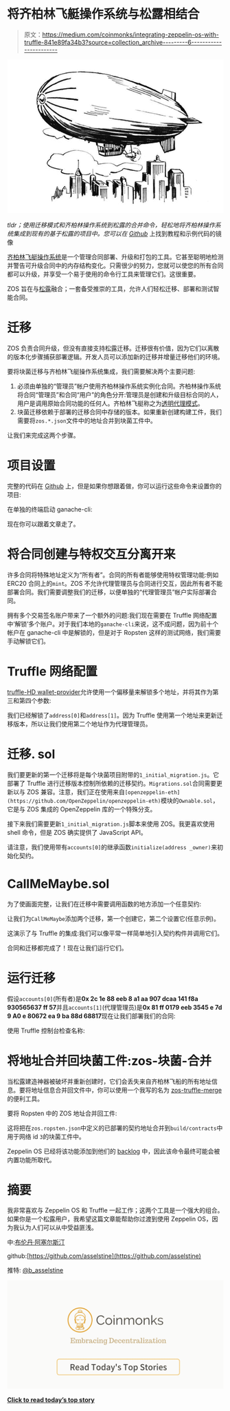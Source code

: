 # 将齐柏林飞艇操作系统与松露相结合

> 原文：<https://medium.com/coinmonks/integrating-zeppelin-os-with-truffle-841e89fa34b3?source=collection_archive---------6----------------------->

![](img/f5dfd3eb68684f6e23bbcc7d6006d1bb.png)

*tldr；使用迁移模式和齐柏林操作系统到松露的合并命令，轻松地将齐柏林操作系统集成到现有的基于松露的项目中。您可以在* [*Github*](https://github.com/asselstine/zos-truffle-migrations-tutorial) 上找到教程和示例代码的镜像

[齐柏林飞艇操作系统](https://zeppelinos.org/)是一个管理合同部署、升级和打包的工具。它甚至聪明地检测并警告可升级合同中的内存结构变化。只需很少的努力，您就可以使您的所有合同都可以升级，并享受一个易于使用的命令行工具来管理它们。这很重要。

ZOS 旨在与[松露](https://truffleframework.com/)融合；一套备受推崇的工具，允许人们轻松迁移、部署和测试智能合同。

# 迁移

ZOS 负责合同升级，但没有直接支持松露迁移。迁移很有价值，因为它们以离散的版本化步骤捕获部署逻辑。开发人员可以添加新的迁移并增量迁移他们的环境。

要将块菌迁移与齐柏林飞艇操作系统集成，我们需要解决两个主要问题:

1.  必须由单独的“管理员”帐户使用齐柏林操作系统实例化合同。齐柏林操作系统将合同“管理员”和合同“用户”的角色分开:管理员是创建和升级目标合同的人，用户是调用原始合同功能的任何人。齐柏林飞艇称之为[透明代理模式](https://blog.zeppelinos.org/the-transparent-proxy-pattern/)。
2.  块菌迁移依赖于部署的迁移合同中存储的版本。如果重新创建构建工件，我们需要将`zos.*.json`文件中的地址合并到块菌工件中。

让我们来完成这两个步骤。

# 项目设置

完整的代码在 [Github](https://github.com/asselstine/zos-truffle-migrations-tutorial) 上，但是如果你想跟着做，你可以运行这些命令来设置你的项目:

在单独的终端启动 ganache-cli:

现在你可以跟着文章走了。

# 将合同创建与特权交互分离开来

许多合同将特殊地址定义为“所有者”。合同的所有者能够使用特权管理功能:例如 ERC20 合同上的`mint`。ZOS 不允许代理管理员与合同进行交互，因此所有者不能部署合同。我们需要调整我们的迁移，以便单独的“代理管理员”帐户实际部署合同。

拥有多个交易签名账户带来了一个额外的问题:我们现在需要在 Truffle 网络配置中‘解锁’多个账户。对于我们本地的`ganache-cli`来说，这不成问题，因为前十个帐户在 ganache-cli 中是解锁的，但是对于 Ropsten 这样的测试网络，我们需要手动解锁它们。

# Truffle 网络配置

[truffle-HD wallet-provider](https://github.com/trufflesuite/truffle-hdwallet-provider)允许使用一个偏移量来解锁多个地址，并将其作为第三和第四个参数:

我们已经解锁了`address[0]`和`address[1]`。因为 Truffle 使用第一个地址来更新迁移版本，所以让我们使用第二个地址作为代理管理员。

# 迁移. sol

我们要更新的第一个迁移将是每个块菌项目附带的`1_initial_migration.js`。它部署了 Truffle 进行迁移版本控制所依赖的迁移契约。`Migrations.sol`合同需要更新以与 ZOS 兼容。注意，我们正在使用来自`[openzeppelin-eth](https://github.com/OpenZeppelin/openzeppelin-eth)`模块的`Ownable.sol`，它是与 ZOS 集成的 OpenZeppelin 库的一个特殊分支。

接下来我们需要更新`1_initial_migration.js`脚本来使用 ZOS。我更喜欢使用 shell 命令，但是 ZOS 确实提供了 JavaScript API。

请注意，我们使用带有`accounts[0]`的继承函数`initialize(address _owner)`来初始化契约。

# CallMeMaybe.sol

为了使画面完整，让我们在迁移中需要调用函数的地方添加一个任意契约:

让我们为`CallMeMaybe`添加两个迁移，第一个创建它，第二个设置它(任意示例)。

这演示了与 Truffle 的集成:我们可以像平常一样简单地引入契约构件并调用它们。

合同和迁移都完成了！现在让我们运行它们。

# 运行迁移

假设`accounts[0]`(所有者)是**0x 2c 1e 88 eeb 8 a1 aa 907 dcaa 141 f8a 930565637 ff 57**并且`accounts[1]`(代理管理员)是**0x 81 ff 0179 eeb 3545 e 7d 9 A0 e 80672 ea 9 ba 88d 68817**现在让我们部署我们的合同:

使用 Truffle 控制台检查名称:

# 将地址合并回块菌工件:zos-块菌-合并

当松露建造神器被破坏并重新创建时，它们会丢失来自齐柏林飞船的所有地址信息。要将地址信息合并回文件中，你可以使用一个我写的名为 [zos-truffle-merge](https://github.com/MedXProtocol/zos-truffle-merge) 的便利工具。

要将 Ropsten 中的 ZOS 地址合并回工件:

这将把在`zos.ropsten.json`中定义的已部署的契约地址合并到`build/contracts`中用于网络 id `3`的块菌工件中。

Zeppelin OS 已经将该功能添加到他们的 [backlog](https://github.com/zeppelinos/zos/issues/420) 中，因此该命令最终可能会被内置功能所取代。

# 摘要

我非常喜欢与 Zeppelin OS 和 Truffle 一起工作；这两个工具是一个强大的组合。如果你是一个松露用户，我希望这篇文章能帮助你过渡到使用 Zeppelin OS，因为我认为人们可以从中受益匪浅。

中:[布伦丹·阿塞尔斯汀](https://medium.com/u/450060e6b469?source=post_page-----841e89fa34b3--------------------------------)

github:[https://github.com/asselstine](https://github.com/asselstine)

推特: [@b_asselstine](https://twitter.com/b_asselstine)

[![](img/449450761cd76f44f9ae574333f9e9af.png)](http://bit.ly/2G71Sp7)

[**Click to read today’s top story**](http://bit.ly/2G71Sp7)